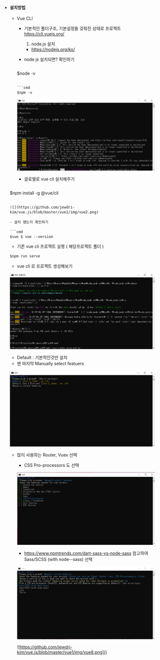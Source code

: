 



- #### 설치방법

  - Vue CLI

    - 기본적인 폴더구조, 기본설정들 갖춰진 상태로 프로젝트 https://cli.vuejs.org/

      1) node.js 설치

      - https://nodejs.org/ko/
    - node js 설치되면? 확인하기 
    
      ```cmd
    $node -v
      ```
    
      ```cmd
    $npm -v
      ```
    
      ![](https://github.com/jewdri-kim/vue.js/blob/master/vue1/img/vue3.png)

    - 글로벌로 vue cli 설치해주기 

    ```cmd
  $npm install -g @vue/cli
    ```
    
    ![](https://github.com/jewdri-kim/vue.js/blob/master/vue1/img/vue2.png)

    - 설치 됐는지 확인하기

    ```cmd
  $vue $ vue --version
    ```
    
    - 기존  vue cli 프로젝트 실행 ( 해당프로젝트 폴더 )

    ```cmd
  $npm run serve
    ```

    
    
  - vue cli 로 프로젝트 생성해보기
    
  ![](https://github.com/jewdri-kim/vue.js/blob/master/vue1/img/vue5.png)
    
    -  Default : 기본적인것만 설치
  - 맨 마지막 Manually select featuers 
    
  ![](https://github.com/jewdri-kim/vue.js/blob/master/vue1/img/vue6.png)
    
  - 많이 사용하는 Router, Vuex 선택
    - CSS Pro-processors 도 선택

    ![](https://github.com/jewdri-kim/vue.js/blob/master/vue1/img/vue9.png)

    - https://www.npmtrends.com/dart-sass-vs-node-sass 참고하여 Sass/SCSS (with node--sass) 선택 

    ![](https://github.com/jewdri-kim/vue.js/blob/master/vue1/img/vue10.png)

    

    

    

    
    
    
    
    
    
    ![https://github.com/jewdri-kim/vue.js/blob/master/vue1/img/vue8.png]()

















































